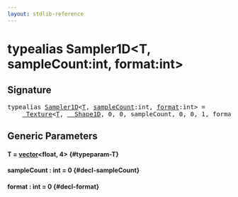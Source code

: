```yaml
---
layout: stdlib-reference
---
```


# typealias Sampler1D\<T, sampleCount:int, format:int\>

## Signature

<pre>
<span class='code_keyword'>typealias</span> <a href="/stdlib-reference/types/Sampler1D" class="code_type">Sampler1D</a>&lt;<a href="/stdlib-reference/types/Sampler1D#typeparam-T" class="code_type">T</a>, <a href="/stdlib-reference/types/Sampler1D#typeparam-sampleCount" class="code_var">sampleCount</a>:int, <a href="/stdlib-reference/types/Sampler1D#typeparam-format" class="code_var">format</a>:int&gt; = 
    <a href="/stdlib-reference/types/Texture/index" class="code_type">_Texture</a>&lt;<a href="/stdlib-reference/types/Texture/index#typeparam-T" class="code_type">T</a>, <a href="/stdlib-reference/types/Shape1D/index" class="code_type">__Shape1D</a>, 0, 0, sampleCount, 0, 0, 1, format&gt;;
</pre>

## Generic Parameters

#### T  = [vector](/stdlib-reference/types/vector/index)\<float, 4\> {#typeparam-T}
#### sampleCount  : int = 0 {#decl-sampleCount}
#### format  : int = 0 {#decl-format}

